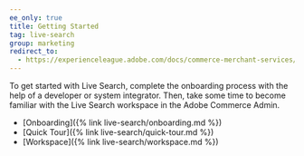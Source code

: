 ```yaml
---
ee_only: true
title: Getting Started
tag: live-search
group: marketing
redirect_to:
  - https://experienceleague.adobe.com/docs/commerce-merchant-services/live-search/onboard/onboarding-overview.html
---
```


To get started with Live Search, complete the onboarding process with the help of a developer or system integrator.  Then, take some time to become familiar with the Live Search workspace in the Adobe Commerce Admin.

- [Onboarding]({% link live-search/onboarding.md %})
- [Quick Tour]({% link live-search/quick-tour.md %})
- [Workspace]({% link live-search/workspace.md %})
